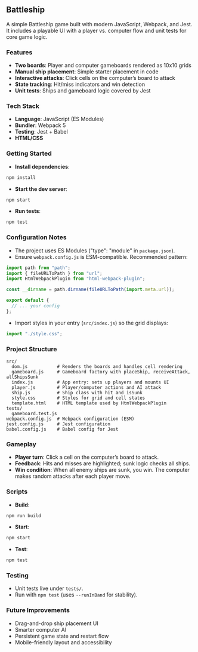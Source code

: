 ## Battleship

A simple Battleship game built with modern JavaScript, Webpack, and Jest. It includes a playable UI with a player vs. computer flow and unit tests for core game logic.

### Features
- **Two boards**: Player and computer gameboards rendered as 10x10 grids
- **Manual ship placement**: Simple starter placement in code
- **Interactive attacks**: Click cells on the computer’s board to attack
- **State tracking**: Hit/miss indicators and win detection
- **Unit tests**: Ships and gameboard logic covered by Jest

### Tech Stack
- **Language**: JavaScript (ES Modules)
- **Bundler**: Webpack 5
- **Testing**: Jest + Babel
- **HTML/CSS**

### Getting Started

- **Install dependencies**:
```bash
npm install
```

- **Start the dev server**:
```bash
npm start
```

- **Run tests**:
```bash
npm test
```

### Configuration Notes
- The project uses ES Modules ("type": "module" in `package.json`).
- Ensure `webpack.config.js` is ESM-compatible. Recommended pattern:
```javascript
import path from "path";
import { fileURLToPath } from "url";
import HtmlWebpackPlugin from "html-webpack-plugin";

const __dirname = path.dirname(fileURLToPath(import.meta.url));

export default {
  // ... your config
};
```
- Import styles in your entry (`src/index.js`) so the grid displays:
```javascript
import "./style.css";
```

### Project Structure
```text
src/
  dom.js           # Renders the boards and handles cell rendering
  gameboard.js     # Gameboard factory with placeShip, receiveAttack, allShipsSunk
  index.js         # App entry: sets up players and mounts UI
  player.js        # Player/computer actions and AI attack
  ship.js          # Ship class with hit and isSunk
  style.css        # Styles for grid and cell states
  template.html    # HTML template used by HtmlWebpackPlugin
tests/
  gameboard.test.js
webpack.config.js  # Webpack configuration (ESM)
jest.config.js     # Jest configuration
babel.config.js    # Babel config for Jest
```

### Gameplay
- **Player turn**: Click a cell on the computer’s board to attack.
- **Feedback**: Hits and misses are highlighted; sunk logic checks all ships.
- **Win condition**: When all enemy ships are sunk, you win. The computer makes random attacks after each player move.

### Scripts
- **Build**:
```bash
npm run build
```
- **Start**:
```bash
npm start
```
- **Test**:
```bash
npm test
```

### Testing
- Unit tests live under `tests/`.
- Run with `npm test` (uses `--runInBand` for stability).

### Future Improvements
- Drag-and-drop ship placement UI
- Smarter computer AI
- Persistent game state and restart flow
- Mobile-friendly layout and accessibility

